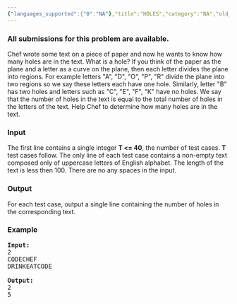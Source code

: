 ```yaml
---
{"languages_supported":{"0":"NA"},"title":"HOLES","category":"NA","old_version":true,"problem_code":"HOLES","tags":{"0":"NA"},"layout":"problem"}
---
```


<h3> All submissions for this problem are available. </h3><p>
Chef wrote some text on a piece of paper and now he wants to know how many holes are in the text. What is a hole? If you think of the paper as the plane and a letter as a curve on the plane, then each letter divides the plane into regions. For example letters "A", "D", "O", "P", "R" divide the plane into two regions so we say these letters each have one hole. Similarly, letter "B" has two holes and letters such as "C", "E", "F", "K" have no holes. We say that the number of holes in the text is equal to the total number of holes in the letters of the text. Help Chef to determine how many holes are in the text.

<h3>Input</h3>
</p><p> The first line contains a single integer <b>T &lt;= 40</b>, the number of test cases. <b>T</b> test cases follow. The only line of each test case contains a non-empty text composed only of uppercase letters of English alphabet. The length of the text is less then 100. There are no any spaces in the input.

<h3>Output</h3>
</p><p> For each test case, output a single line containing the number of holes in the corresponding text.

<h3>Example</h3>

<pre>
<b>Input:</b>
2
CODECHEF
DRINKEATCODE

<b>Output:</b>
2
5
</pre></p>    
